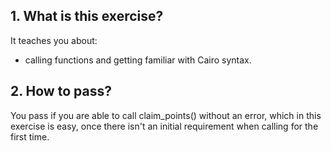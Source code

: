 ## 1. What is this exercise?

It teaches you about:

- calling functions and getting familiar with Cairo syntax.

## 2. How to pass?

You pass if you are able to call claim_points() without an error, which in this exercise is easy, once there isn't an initial requirement when calling for the first time.

